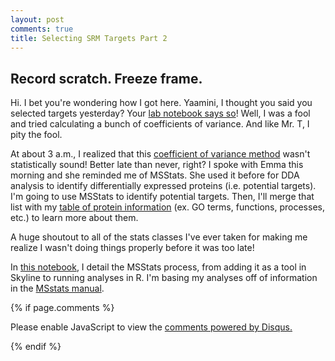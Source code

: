 ```yaml
---
layout: post
comments: true
title: Selecting SRM Targets Part 2
---
```


## Record scratch. Freeze frame.

Hi. I bet you're wondering how I got here. Yaamini, I thought you said you selected targets yesterday? Your [lab notebook says so](https://yaaminiv.github.io/Selecting-SRM-Targets/)! Well, I was a fool and tried calculating a bunch of coefficients of variance. And like Mr. T, I pity the fool.

At about 3 a.m., I realized that this [coefficient of variance method](https://github.com/RobertsLab/project-oyster-oa/blob/master/notebooks/DNR/2017-05-11-Selecting-SRM-Targets.ipynb) wasn't statistically sound! Better late than never, right? I spoke with Emma this morning and she reminded me of MSStats. She used it before for DDA analysis to identify differentially expressed proteins (i.e. potential targets). I'm going to use MSStats to identify potential targets. Then, I'll merge that list with my [table of protein information](https://raw.githubusercontent.com/RobertsLab/project-oyster-oa/master/analyses/DNR_Preliminary_Analyses_20170321/all-proteins-go-terms/Proteins-GO-terms.tabular) (ex. GO terms, functions, processes, etc.) to learn more about them.

A huge shoutout to all of the stats classes I've ever taken for making me realize I wasn't doing things properly before it was too late!

In [this notebook](https://github.com/RobertsLab/project-oyster-oa/blob/master/notebooks/DNR/2017-05-12-Selecting-SRM-Targets-with-MSstats.ipynb), I detail the MSStats process, from adding it as a tool in Skyline to running analyses in R. I'm basing my analyses off of information in the [MSstats manual](https://bioconductor.org/packages/release/bioc/vignettes/MSstats/inst/doc/MSstats-manual.pdf).

{% if page.comments %}

<div id="disqus_thread"></div>
<script>

/**
*  RECOMMENDED CONFIGURATION VARIABLES: EDIT AND UNCOMMENT THE SECTION BELOW TO INSERT DYNAMIC VALUES FROM YOUR PLATFORM OR CMS.
*  LEARN WHY DEFINING THESE VARIABLES IS IMPORTANT: https://disqus.com/admin/universalcode/#configuration-variables*/
/*
var disqus_config = function () {
this.page.url = PAGE_URL;  // Replace PAGE_URL with your page's canonical URL variable
this.page.identifier = PAGE_IDENTIFIER; // Replace PAGE_IDENTIFIER with your page's unique identifier variable
};
*/
(function() { // DON'T EDIT BELOW THIS LINE
var d = document, s = d.createElement('script');
s.src = 'https://the-responsible-grad-student.disqus.com/embed.js';
s.setAttribute('data-timestamp', +new Date());
(d.head || d.body).appendChild(s);
})();
</script>
<noscript>Please enable JavaScript to view the <a href="https://disqus.com/?ref_noscript">comments powered by Disqus.</a></noscript>

{% endif %}

<script id="dsq-count-scr" src="//the-responsible-grad-student.disqus.com/count.js" async></script>
